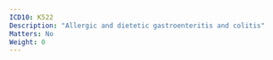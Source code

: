 ```yaml
---
ICD10: K522
Description: "Allergic and dietetic gastroenteritis and colitis"
Matters: No
Weight: 0
---
```


